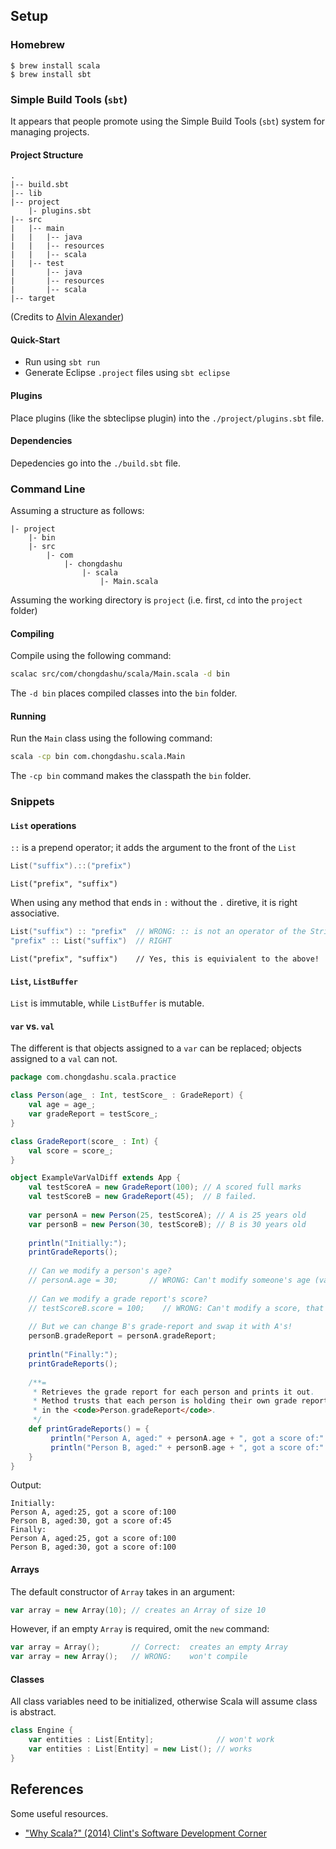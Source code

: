## Setup

### Homebrew

```
$ brew install scala
$ brew install sbt
```

### Simple Build Tools (`sbt`)

It appears that people promote using the Simple Build Tools (`sbt`)
system for managing projects.

#### Project Structure

```
.
|-- build.sbt
|-- lib
|-- project
    |- plugins.sbt
|-- src
|   |-- main
|   |   |-- java
|   |   |-- resources
|   |   |-- scala
|   |-- test
|       |-- java
|       |-- resources
|       |-- scala
|-- target
```
(Credits to [Alvin Alexander](http://alvinalexander.com/scala/how-to-create-sbt-project-directory-structure-scala))

#### Quick-Start

+ Run using `sbt run`
+ Generate Eclipse `.project` files using `sbt eclipse`

#### Plugins

Place plugins (like the sbteclipse plugin)  into the `./project/plugins.sbt` file.

#### Dependencies

Depedencies go into the `./build.sbt` file.


### Command Line

Assuming a structure as follows:

```
|- project
    |- bin
    |- src
        |- com
            |- chongdashu
                |- scala
                    |- Main.scala
```

Assuming the working directory is `project` 
(i.e. first, `cd` into the  `project` folder)

#### Compiling

Compile using the following command:

```bash
scalac src/com/chongdashu/scala/Main.scala -d bin
```

The `-d bin` places compiled classes into the `bin` folder.

#### Running

Run the `Main` class using the following command:

```bash
scala -cp bin com.chongdashu.scala.Main
```

The `-cp bin` command makes the classpath the `bin` folder.

### Snippets

#### `List` operations

`::` is a prepend operator; it adds the argument to the front of the `List`

```scala
List("suffix").::("prefix")
```
```
List("prefix", "suffix")
```

When using any method that ends in `:` without the `.` diretive, it is right associative.

```scala
List("suffix") :: "prefix"  // WRONG: :: is not an operator of the String class
"prefix" :: List("suffix")  // RIGHT
```

```
List("prefix", "suffix")    // Yes, this is equivialent to the above!
```

#### `List`, `ListBuffer`

`List` is immutable, while `ListBuffer` is mutable.


#### `var` vs. `val`

The different is that objects assigned to a `var` can be replaced; objects assigned to a `val` can not.


```scala
package com.chongdashu.scala.practice

class Person(age_ : Int, testScore_ : GradeReport) {
    val age = age_;
    var gradeReport = testScore_;
}

class GradeReport(score_ : Int) {
    val score = score_;
}

object ExampleVarValDiff extends App {
    val testScoreA = new GradeReport(100); // A scored full marks
    val testScoreB = new GradeReport(45);  // B failed.
    
    var personA = new Person(25, testScoreA); // A is 25 years old
    var personB = new Person(30, testScoreB); // B is 30 years old
    
    println("Initially:");
    printGradeReports();
    
    // Can we modify a person's age?
    // personA.age = 30;       // WRONG: Can't modify someone's age (val)
    
    // Can we modify a grade report's score?
    // testScoreB.score = 100;    // WRONG: Can't modify a score, that's cheating! (val)
    
    // But we can change B's grade-report and swap it with A's!
    personB.gradeReport = personA.gradeReport;
    
    println("Finally:");
    printGradeReports();
   
    /**=
     * Retrieves the grade report for each person and prints it out.
     * Method trusts that each person is holding their own grade report 
     * in the <code>Person.gradeReport</code>.
     */
    def printGradeReports() = {
         println("Person A, aged:" + personA.age + ", got a score of:" + personA.gradeReport.score);
         println("Person B, aged:" + personB.age + ", got a score of:" + personB.gradeReport.score);
    }
}

```
Output:
```
Initially:
Person A, aged:25, got a score of:100
Person B, aged:30, got a score of:45
Finally:
Person A, aged:25, got a score of:100
Person B, aged:30, got a score of:100
```

#### Arrays

The default constructor of `Array` takes in an argument:

```scala
var array = new Array(10); // creates an Array of size 10
```

However, if an empty `Array` is required, omit the `new` command:

```scala
var array = Array();       // Correct:  creates an empty Array
var array = new Array();   // WRONG:    won't compile
```

#### Classes

All class variables need to be initialized, otherwise Scala will assume class is abstract.


```scala
class Engine {
    var entities : List[Entity];              // won't work
    var entities : List[Entity] = new List(); // works 
}
```

## References

Some useful resources.

+ ["Why Scala?" (2014) Clint's Software Development Corner](https://softwarecorner.wordpress.com/2014/12/31/why-scala/)

